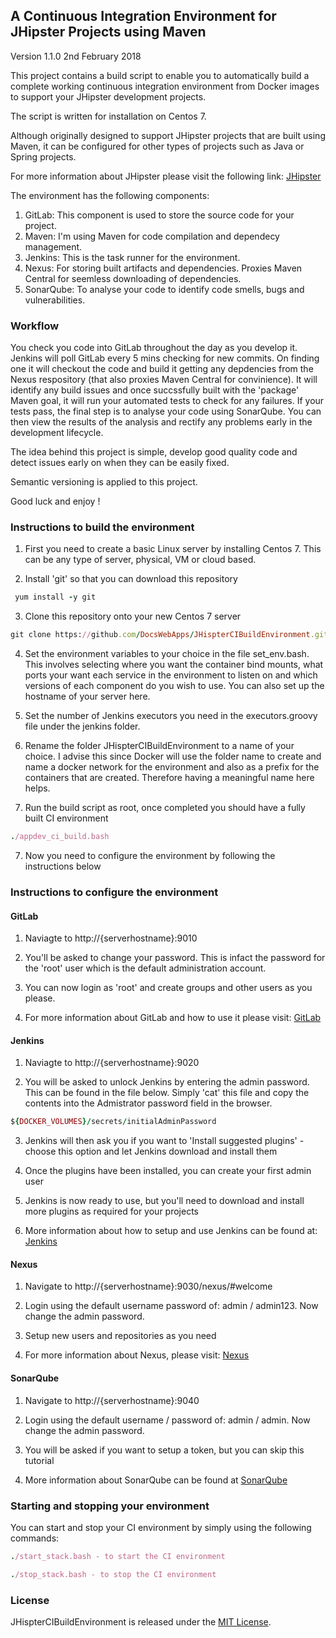 ## A Continuous Integration Environment for JHipster Projects using Maven

Version 1.1.0 2nd February 2018

This project contains a build script to enable you to automatically build a complete working continuous integration environment from Docker images to support your JHipster development projects. 

The script is written for installation on Centos 7.

Although originally designed to support JHipster projects that are built using Maven, it can be configured for other types of projects such as Java or Spring projects.

For more information about JHipster please visit the following link:  <a href="http://www.jhipster.tech/" target="_blank">JHipster</a>

The environment has the following components:

1. GitLab: This component is used to store the source code for your project.
2. Maven: I'm using Maven for code compilation and dependecy management.
3. Jenkins: This is the task runner for the environment.
4. Nexus: For storing built artifacts and dependencies. Proxies Maven Central for seemless downloading of dependencies.
5. SonarQube: To analyse your code to identify code smells, bugs and vulnerabilities. 

### Workflow

You check you code into GitLab throughout the day as you develop it. Jenkins will poll GitLab every 5 mins checking for new commits. On finding one it will checkout the code and build it getting any depdencies from the Nexus respository (that also proxies Maven Central for convinience). It will identify any build issues and once succssfully built with the 'package' Maven goal, it will run your automated tests to check for any failures. If your tests pass, the final step is to analyse your code using SonarQube. You can then view the results of the analysis and rectify any problems early in the development lifecycle.

The idea behind this project is simple, develop good quality code and detect issues early on when they can be easily fixed.

Semantic versioning is applied to this project.

Good luck and enjoy !

### Instructions to build the environment

1. First you need to create a basic Linux server by installing Centos 7. This can be any type of server, physical, VM or cloud based.

2. Install 'git' so that you can download this repository

```ruby
 yum install -y git
```

3. Clone this repository onto your new Centos 7 server 

```ruby
git clone https://github.com/DocsWebApps/JHispterCIBuildEnvironment.git
```

4. Set the environment variables to your choice in the file set_env.bash. This involves selecting where you want the container bind mounts, what ports your want each service in the environment to listen on and which versions of each component do you wish to use. You can also set up the hostname of your server here.  

5. Set the number of Jenkins executors you need in the executors.groovy file under the jenkins folder.

6. Rename the folder JHispterCIBuildEnvironment to a name of your choice. I advise this since Docker will use the folder name to create and name a docker network for the environment and also as a prefix for the containers that are created. Therefore having a meaningful name here helps.

6. Run the build script as root, once completed you should have a fully built CI environment

```ruby
./appdev_ci_build.bash
``` 

7. Now you need to configure the environment by following the instructions below

### Instructions to configure the environment

#### GitLab
1. Naviagte to http://{serverhostname}:9010 

2. You'll be asked to change your password. This is infact the password for the 'root' user which is the default administration account.

3. You can now login as 'root' and create groups and other users as you please. 

4. For more information about GitLab and how to use it please visit: <a href="https://about.gitlab.com/" target="_blank">GitLab</a>

#### Jenkins
1. Naviagte to http://{serverhostname}:9020

2. You will be asked to unlock Jenkins by entering the admin password. This can be found in the file below. Simply 'cat' this file and copy the contents into the Admistrator password field in the browser. 

```ruby
${DOCKER_VOLUMES}/secrets/initialAdminPassword
```

3. Jenkins will then ask you if you want to 'Install suggested plugins' - choose this option and let Jenkins download and install them

4. Once the plugins have been installed, you can create your first admin user

5. Jenkins is now ready to use, but you'll need to download and install more plugins as required for your projects

6. More information about how to setup and use Jenkins can be found at: <a href="https://jenkins.io/" target="_blank">Jenkins</a>

#### Nexus
1. Navigate to http://{serverhostname}:9030/nexus/#welcome

2. Login using the default username password of: admin / admin123. Now change the admin password.

3. Setup new users and repositories as you need

4. For more information about Nexus, please visit: <a href="https://support.sonatype.com/hc/en-us/categories/201980798" target="_blank">Nexus</a>

#### SonarQube
1. Navigate to http://{serverhostname}:9040

2. Login using the default username / password of: admin / admin. Now change the admin password.

3. You will be asked if you want to setup a token, but you can skip this tutorial

4. More information about SonarQube can be found at <a href="https://docs.sonarqube.org/display/SONAR/Documentation" target="_blank">SonarQube</a>

### Starting and stopping your environment

You can start and stop your CI environment by simply using the following commands:

```ruby
./start_stack.bash - to start the CI environment
```

```ruby
./stop_stack.bash - to stop the CI environment
```

### License

JHispterCIBuildEnvironment is released under the <a href="http://www.opensource.org/licenses/MIT" target="_blank">MIT License</a>.